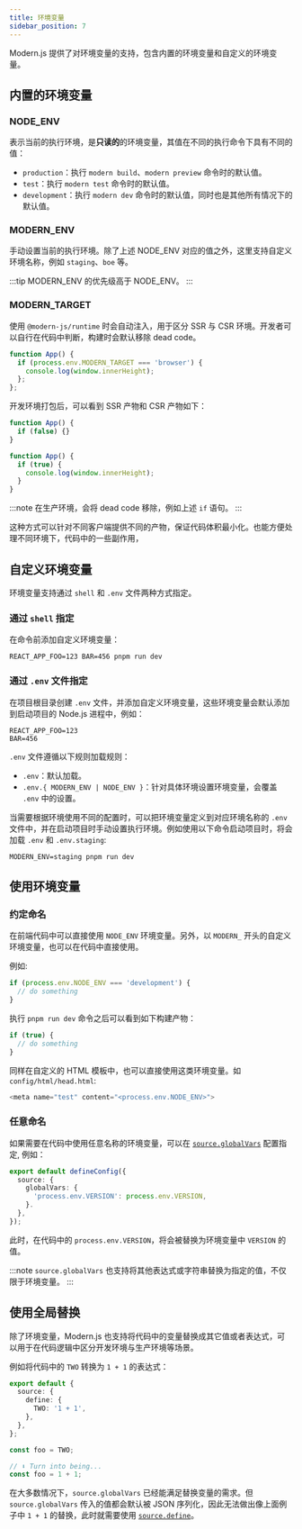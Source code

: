 ```yaml
---
title: 环境变量
sidebar_position: 7
---
```


Modern.js 提供了对环境变量的支持，包含内置的环境变量和自定义的环境变量。

## 内置的环境变量

### NODE_ENV

表示当前的执行环境，是**只读的**的环境变量，其值在不同的执行命令下具有不同的值：

- `production`：执行 `modern build`、`modern preview` 命令时的默认值。
- `test`：执行 `modern test` 命令时的默认值。
- `development`：执行 `modern dev` 命令时的默认值，同时也是其他所有情况下的默认值。

### MODERN_ENV

手动设置当前的执行环境。除了上述 NODE_ENV 对应的值之外，这里支持自定义环境名称，例如 `staging`、`boe` 等。

:::tip
MODERN_ENV 的优先级高于 NODE_ENV。
:::

### MODERN_TARGET

使用 `@modern-js/runtime` 时会自动注入，用于区分 SSR 与 CSR 环境。开发者可以自行在代码中判断，构建时会默认移除 dead code。

```ts title="App.tsx"
function App() {
  if (process.env.MODERN_TARGET === 'browser') {
    console.log(window.innerHeight);
  };
};
```

开发环境打包后，可以看到 SSR 产物和 CSR 产物如下：

```js title="dist/bundles/main.js"
function App() {
  if (false) {}
}
```

```js title="dist/static/main.js"
function App() {
  if (true) {
    console.log(window.innerHeight);
  }
}
```

:::note
在生产环境，会将 dead code 移除，例如上述 `if` 语句。
:::

这种方式可以针对不同客户端提供不同的产物，保证代码体积最小化。也能方便处理不同环境下，代码中的一些副作用，

## 自定义环境变量

环境变量支持通过 `shell` 和 `.env` 文件两种方式指定。

### 通过 `shell` 指定

在命令前添加自定义环境变量：

```shell
REACT_APP_FOO=123 BAR=456 pnpm run dev
```

### 通过 `.env` 文件指定

在项目根目录创建 `.env` 文件，并添加自定义环境变量，这些环境变量会默认添加到启动项目的 Node.js 进程中，例如：

```env
REACT_APP_FOO=123
BAR=456
```

`.env` 文件遵循以下规则加载规则：

* `.env`：默认加载。
* `.env.{ MODERN_ENV | NODE_ENV }`：针对具体环境设置环境变量，会覆盖 `.env` 中的设置。

当需要根据环境使用不同的配置时，可以把环境变量定义到对应环境名称的 `.env` 文件中，并在启动项目时手动设置执行环境。例如使用以下命令启动项目时，将会加载 `.env` 和 `.env.staging`:

```shell
MODERN_ENV=staging pnpm run dev
```

## 使用环境变量

### 约定命名

在前端代码中可以直接使用 `NODE_ENV` 环境变量。另外，以 `MODERN_` 开头的自定义环境变量，也可以在代码中直接使用。

例如:

```js
if (process.env.NODE_ENV === 'development') {
  // do something
}
```

执行 `pnpm run dev` 命令之后可以看到如下构建产物：

```js
if (true) {
  // do something
}
```

同样在自定义的 HTML 模板中，也可以直接使用这类环境变量。如 `config/html/head.html`:

```js
<meta name="test" content="<process.env.NODE_ENV>">
```

### 任意命名

如果需要在代码中使用任意名称的环境变量，可以在 [`source.globalVars`](/docs/configure/app/source/global-vars) 配置指定, 例如：

```typescript title="modern.config.ts"
export default defineConfig({
  source: {
    globalVars: {
      'process.env.VERSION': process.env.VERSION,
    }.
  },
});
```

此时，在代码中的 `process.env.VERSION`，将会被替换为环境变量中 `VERSION` 的值。

:::note
`source.globalVars` 也支持将其他表达式或字符串替换为指定的值，不仅限于环境变量。
:::

## 使用全局替换

除了环境变量，Modern.js 也支持将代码中的变量替换成其它值或者表达式，可以用于在代码逻辑中区分开发环境与生产环境等场景。

例如将代码中的 `TWO` 转换为 `1 + 1` 的表达式：

```ts
export default {
  source: {
    define: {
      TWO: '1 + 1',
    },
  },
};
```

```ts
const foo = TWO;

// ⬇️ Turn into being...
const foo = 1 + 1;
```

在大多数情况下，`source.globalVars` 已经能满足替换变量的需求。但 `source.globalVars` 传入的值都会默认被 JSON 序列化，因此无法做出像上面例子中 `1 + 1` 的替换，此时就需要使用 [`source.define`](/docs/configure/app/source/define)。
